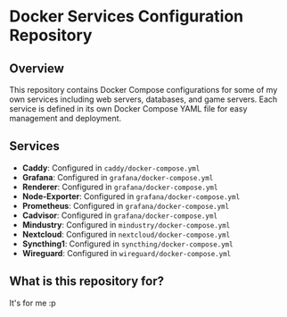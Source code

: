 # Docker Services Configuration Repository

## Overview

This repository contains Docker Compose configurations for some of my own services including web servers, databases, and game servers. Each service is defined in its own Docker Compose YAML file for easy management and deployment.


## Services

- **Caddy**: Configured in `caddy/docker-compose.yml`
- **Grafana**: Configured in `grafana/docker-compose.yml`
- **Renderer**: Configured in `grafana/docker-compose.yml`
- **Node-Exporter**: Configured in `grafana/docker-compose.yml`
- **Prometheus**: Configured in `grafana/docker-compose.yml`
- **Cadvisor**: Configured in `grafana/docker-compose.yml`
- **Mindustry**: Configured in `mindustry/docker-compose.yml`
- **Nextcloud**: Configured in `nextcloud/docker-compose.yml`
- **Syncthing1**: Configured in `syncthing/docker-compose.yml`
- **Wireguard**: Configured in `wireguard/docker-compose.yml`
## What is this repository for?
It's for me :p
